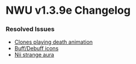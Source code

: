 # NWU v1.3.9e Changelog #
### Resolved Issues ###
- <a href="https://bitbucket.org/muZk/nwu/issue/81">Clones playing death animation</a>
- <a href="https://bitbucket.org/muZk/nwu/issue/83">Buff/Debuff icons</a>
- <a href="https://bitbucket.org/muZk/nwu/issue/84">Nii strange aura</a>